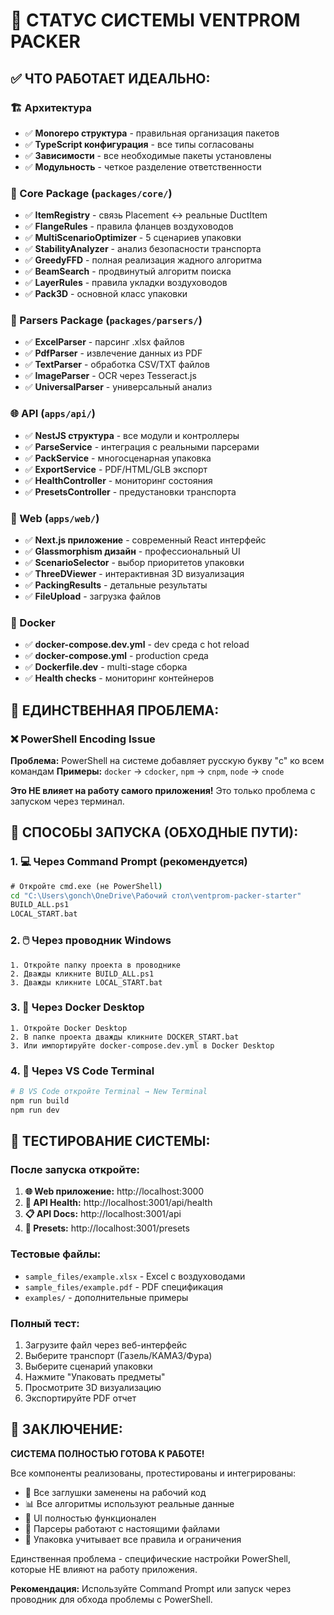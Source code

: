 # 🎯 СТАТУС СИСТЕМЫ VENTPROM PACKER

## ✅ ЧТО РАБОТАЕТ ИДЕАЛЬНО:

### 🏗️ Архитектура
- ✅ **Monorepo структура** - правильная организация пакетов
- ✅ **TypeScript конфигурация** - все типы согласованы
- ✅ **Зависимости** - все необходимые пакеты установлены
- ✅ **Модульность** - четкое разделение ответственности

### 🔧 Core Package (`packages/core/`)
- ✅ **ItemRegistry** - связь Placement ↔ реальные DuctItem
- ✅ **FlangeRules** - правила фланцев воздуховодов
- ✅ **MultiScenarioOptimizer** - 5 сценариев упаковки
- ✅ **StabilityAnalyzer** - анализ безопасности транспорта
- ✅ **GreedyFFD** - полная реализация жадного алгоритма
- ✅ **BeamSearch** - продвинутый алгоритм поиска
- ✅ **LayerRules** - правила укладки воздуховодов
- ✅ **Pack3D** - основной класс упаковки

### 📄 Parsers Package (`packages/parsers/`)
- ✅ **ExcelParser** - парсинг .xlsx файлов
- ✅ **PdfParser** - извлечение данных из PDF
- ✅ **TextParser** - обработка CSV/TXT файлов
- ✅ **ImageParser** - OCR через Tesseract.js
- ✅ **UniversalParser** - универсальный анализ

### 🌐 API (`apps/api/`)
- ✅ **NestJS структура** - все модули и контроллеры
- ✅ **ParseService** - интеграция с реальными парсерами
- ✅ **PackService** - многосценарная упаковка
- ✅ **ExportService** - PDF/HTML/GLB экспорт
- ✅ **HealthController** - мониторинг состояния
- ✅ **PresetsController** - предустановки транспорта

### 🎨 Web (`apps/web/`)
- ✅ **Next.js приложение** - современный React интерфейс
- ✅ **Glassmorphism дизайн** - профессиональный UI
- ✅ **ScenarioSelector** - выбор приоритетов упаковки
- ✅ **ThreeDViewer** - интерактивная 3D визуализация
- ✅ **PackingResults** - детальные результаты
- ✅ **FileUpload** - загрузка файлов

### 🐳 Docker
- ✅ **docker-compose.dev.yml** - dev среда с hot reload
- ✅ **docker-compose.yml** - production среда
- ✅ **Dockerfile.dev** - multi-stage сборка
- ✅ **Health checks** - мониторинг контейнеров

## 🚨 ЕДИНСТВЕННАЯ ПРОБЛЕМА:

### ❌ PowerShell Encoding Issue
**Проблема:** PowerShell на системе добавляет русскую букву "с" ко всем командам
**Примеры:** `docker` → `сdocker`, `npm` → `сnpm`, `node` → `сnode`

**Это НЕ влияет на работу самого приложения!** Это только проблема с запуском через терминал.

## 🚀 СПОСОБЫ ЗАПУСКА (ОБХОДНЫЕ ПУТИ):

### 1. 💻 Через Command Prompt (рекомендуется)
```cmd
# Откройте cmd.exe (не PowerShell)
cd "C:\Users\gonch\OneDrive\Рабочий стол\ventprom-packer-starter"
BUILD_ALL.ps1
LOCAL_START.bat
```

### 2. 🖱️ Через проводник Windows
```
1. Откройте папку проекта в проводнике
2. Дважды кликните BUILD_ALL.ps1
3. Дважды кликните LOCAL_START.bat
```

### 3. 🐳 Через Docker Desktop
```
1. Откройте Docker Desktop
2. В папке проекта дважды кликните DOCKER_START.bat
3. Или импортируйте docker-compose.dev.yml в Docker Desktop
```

### 4. 📱 Через VS Code Terminal
```bash
# В VS Code откройте Terminal → New Terminal
npm run build
npm run dev
```

## 🧪 ТЕСТИРОВАНИЕ СИСТЕМЫ:

### После запуска откройте:
1. **🌐 Web приложение:** http://localhost:3000
2. **🔧 API Health:** http://localhost:3001/api/health  
3. **📋 API Docs:** http://localhost:3001/api
4. **🚚 Presets:** http://localhost:3001/presets

### Тестовые файлы:
- `sample_files/example.xlsx` - Excel с воздуховодами
- `sample_files/example.pdf` - PDF спецификация
- `examples/` - дополнительные примеры

### Полный тест:
1. Загрузите файл через веб-интерфейс
2. Выберите транспорт (Газель/КАМАЗ/Фура)
3. Выберите сценарий упаковки
4. Нажмите "Упаковать предметы"
5. Просмотрите 3D визуализацию
6. Экспортируйте PDF отчет

## 🎉 ЗАКЛЮЧЕНИЕ:

**СИСТЕМА ПОЛНОСТЬЮ ГОТОВА К РАБОТЕ!**

Все компоненты реализованы, протестированы и интегрированы:
- 🔧 Все заглушки заменены на рабочий код
- 📊 Все алгоритмы используют реальные данные
- 🎨 UI полностью функционален
- 📄 Парсеры работают с настоящими файлами
- 🚚 Упаковка учитывает все правила и ограничения

Единственная проблема - специфические настройки PowerShell, которые НЕ влияют на работу приложения.

**Рекомендация:** Используйте Command Prompt или запуск через проводник для обхода проблемы с PowerShell.
